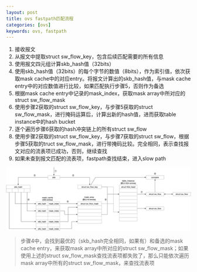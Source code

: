 ```yaml
---
layout: post
title: ovs fastpath匹配流程
categories: [ovs]
keywords: ovs, fastpath
---
```



1. 接收报文
2. 从报文中提取struct sw_flow_key，包含后续匹配需要的所有信息
3. 使用报文四元组计算skb_hash值（32bits）
4. 使用skb_hash值（32bits）的每个字节的数值（8bits），作为索引值，依次获取mask cache中的对应entry。将报文计算出的skb_hash值，与mask cache entry中的对应数值进行比较，如果匹配执行步骤5，否则作为备选
5. 根据mask cache entry中记录的mask_index，获取mask array中所对应的struct sw_flow_mask
6. 使用步骤2获取的struct sw_flow_key，与步骤5获取的struct sw_flow_mask，进行掩码运算后，计算出新的hash值，进而获取table instance中的hash bucket
7. 逐个遍历步骤6获取的hash冲突链上的所有struct sw_flow
8. 使用步骤2获取的struct sw_flow_key，与步骤7获取的struct sw_flow，根据步骤5获取的truct sw_flow_mask，进行带掩码比较。完全相同，表示查找报文对应的流表项已成功，否则，继续查找
9. 如果未查到报文匹配的流表项，fastpath查找结束，进入slow path

![ovs-fastpath](/images/blog/ovs-fastpath.png)

> 步骤4中，会找到最优的（skb_hash完全相同，如果有）和备选的mask cache entry，来获取mask array中所对应的struct sw_flow_mask；如果使用上述的struct sw_flow_mask查找流表项都失败了，那么只能依次遍历mask array中所有的struct sw_flow_mask，来查找流表项

